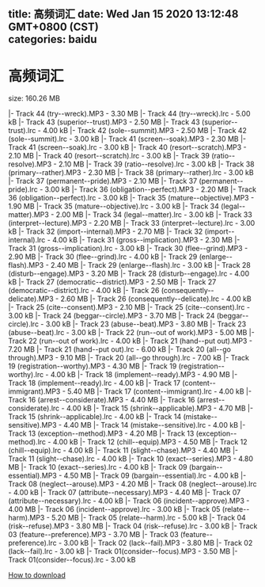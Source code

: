 
title: 高频词汇
date: Wed Jan 15 2020 13:12:48 GMT+0800 (CST)    
categories: baidu
---

# 高频词汇
size: 160.26 MB
 
 
|- Track 44 (try--wreck).MP3 - 3.30 MB
|- Track 44 (try--wreck).lrc - 5.00 kB
|- Track 43 (superior--trust).MP3 - 2.50 MB
|- Track 43 (superior--trust).lrc - 4.00 kB
|- Track 42 (sole--summit).MP3 - 2.50 MB
|- Track 42 (sole--summit).lrc - 3.00 kB
|- Track 41 (screen--soak).MP3 - 2.30 MB
|- Track 41 (screen--soak).lrc - 3.00 kB
|- Track 40 (resort--scratch).MP3 - 2.10 MB
|- Track 40 (resort--scratch).lrc - 3.00 kB
|- Track 39 (ratio--resolve).MP3 - 2.10 MB
|- Track 39 (ratio--resolve).lrc - 3.00 kB
|- Track 38 (primary--rather).MP3 - 2.30 MB
|- Track 38 (primary--rather).lrc - 3.00 kB
|- Track 37 (permanent--pride).MP3 - 2.10 MB
|- Track 37 (permanent--pride).lrc - 3.00 kB
|- Track 36 (obligation--perfect).MP3 - 2.20 MB
|- Track 36 (obligation--perfect).lrc - 3.00 kB
|- Track 35 (mature--objective).MP3 - 1.90 MB
|- Track 35 (mature--objective).lrc - 3.00 kB
|- Track 34 (legal--matter).MP3 - 2.00 MB
|- Track 34 (legal--matter).lrc - 3.00 kB
|- Track 33 (interpret--lecture).MP3 - 2.20 MB
|- Track 33 (interpret--lecture).lrc - 3.00 kB
|- Track 32 (import--internal).MP3 - 2.70 MB
|- Track 32 (import--internal).lrc - 4.00 kB
|- Track 31 (gross--implication).MP3 - 2.30 MB
|- Track 31 (gross--implication).lrc - 3.00 kB
|- Track 30 (flee--grind).MP3 - 2.90 MB
|- Track 30 (flee--grind).lrc - 4.00 kB
|- Track 29 (enlarge--flash).MP3 - 2.40 MB
|- Track 29 (enlarge--flash).lrc - 3.00 kB
|- Track 28 (disturb--engage).MP3 - 3.20 MB
|- Track 28 (disturb--engage).lrc - 4.00 kB
|- Track 27 (democratic--district).MP3 - 2.50 MB
|- Track 27 (democratic--district).lrc - 4.00 kB
|- Track 26 (consequently--delicate).MP3 - 2.60 MB
|- Track 26 (consequently--delicate).lrc - 4.00 kB
|- Track 25 (cite--consent).MP3 - 2.10 MB
|- Track 25 (cite--consent).lrc - 3.00 kB
|- Track 24 (beggar--circle).MP3 - 3.70 MB
|- Track 24 (beggar--circle).lrc - 3.00 kB
|- Track 23 (abuse--beat).MP3 - 3.80 MB
|- Track 23 (abuse--beat).lrc - 3.00 kB
|- Track 22 (run--out of work).MP3 - 5.00 MB
|- Track 22 (run--out of work).lrc - 4.00 kB
|- Track 21    (hand--put out).MP3 - 7.20 MB
|- Track 21    (hand--put out).lrc - 6.00 kB
|- Track 20    (all--go through).MP3 - 9.10 MB
|- Track 20    (all--go through).lrc - 7.00 kB
|- Track 19 (registration--worthy).MP3 - 4.30 MB
|- Track 19 (registration--worthy).lrc - 4.00 kB
|- Track 18 (implement--ready).MP3 - 4.90 MB
|- Track 18 (implement--ready).lrc - 4.00 kB
|- Track 17 (content--immigrant).MP3 - 5.40 MB
|- Track 17 (content--immigrant).lrc - 4.00 kB
|- Track 16 (arrest--considerate).MP3 - 4.40 MB
|- Track 16 (arrest--considerate).lrc - 4.00 kB
|- Track 15 (shrink--applicable).MP3 - 4.70 MB
|- Track 15 (shrink--applicable).lrc - 4.00 kB
|- Track 14 (mistake--sensitive).MP3 - 4.40 MB
|- Track 14 (mistake--sensitive).lrc - 4.00 kB
|- Track 13 (exception--method).MP3 - 4.20 MB
|- Track 13 (exception--method).lrc - 4.00 kB
|- Track 12 (chill--equip).MP3 - 4.50 MB
|- Track 12 (chill--equip).lrc - 4.00 kB
|- Track 11 (slight--chase).MP3 - 4.40 MB
|- Track 11 (slight--chase).lrc - 4.00 kB
|- Track 10 (exact--series).MP3 - 4.80 MB
|- Track 10 (exact--series).lrc - 4.00 kB
|- Track 09 (bargain--essential).MP3 - 4.50 MB
|- Track 09 (bargain--essential).lrc - 4.00 kB
|- Track 08 (neglect--arouse).MP3 - 4.20 MB
|- Track 08 (neglect--arouse).lrc - 4.00 kB
|- Track 07 (attribute--necessary).MP3 - 4.40 MB
|- Track 07 (attribute--necessary).lrc - 4.00 kB
|- Track 06 (incident--approve).MP3 - 4.00 MB
|- Track 06 (incident--approve).lrc - 3.00 kB
|- Track 05 (relate--harm).MP3 - 5.20 MB
|- Track 05 (relate--harm).lrc - 5.00 kB
|- Track 04 (risk--refuse).MP3 - 3.80 MB
|- Track 04 (risk--refuse).lrc - 3.00 kB
|- Track 03 (feature--preference).MP3 - 3.70 MB
|- Track 03 (feature--preference).lrc - 3.00 kB
|- Track 02 (lack--fail).MP3 - 3.80 MB
|- Track 02 (lack--fail).lrc - 3.00 kB
|- Track 01(consider--focus).MP3 - 3.50 MB
|- Track 01(consider--focus).lrc - 3.00 kB

[How to download](https://bpcam.bemobtrk.com/go/2ceec3aa-1ca2-46d6-b9ff-aaa5c184517c?jno=365)